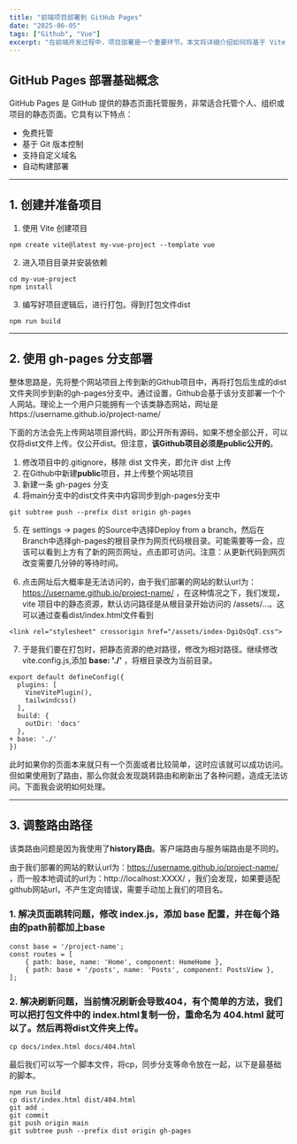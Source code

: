 ```yaml
---
title: "前端项目部署到 GitHub Pages"
date: "2025-06-05"
tags: ["Github", "Vue"]
excerpt: "在前端开发过程中，项目部署是一个重要环节。本文将详细介绍如何将基于 Vite 创建的前端项目部署到 GitHub Pages 上，帮助你轻松实现项目的线上展示。"
---
```


## GitHub Pages 部署基础概念

GitHub Pages 是 GitHub 提供的静态页面托管服务，非常适合托管个人、组织或项目的静态页面。它具有以下特点：

- 免费托管
- 基于 Git 版本控制
- 支持自定义域名
- 自动构建部署

---
## 1. 创建并准备项目

1. 使用 Vite 创建项目

```
npm create vite@latest my-vue-project --template vue
```

2. 进入项目目录并安装依赖
```
cd my-vue-project
npm install
```

3. 编写好项目逻辑后，进行打包。得到打包文件dist
```
npm run build
```
---
## 2. 使用 gh-pages 分支部署

整体思路是，先将整个网站项目上传到新的Github项目中，再将打包后生成的dist文件夹同步到新的gh-pages分支中。通过设置，Github会基于该分支部署一个个人网站。理论上一个用户只能拥有一个该类静态网站，网址是https://username.github.io/project-name/

下面的方法会先上传网站项目源代码，即公开所有源码，如果不想全部公开，可以仅将dist文件上传。仅公开dist。但注意，**该Github项目必须是public公开的**。

1. 修改项目中的.gitignore，移除 dist 文件夹，即允许 dist 上传
2. 在Github中新建**public**项目，并上传整个网站项目
3. 新建一条 gh-pages 分支
4. 将main分支中的dist文件夹中内容同步到gh-pages分支中
```
git subtree push --prefix dist origin gh-pages
```
5. 在 settings -> pages 的Source中选择Deploy from a branch，然后在Branch中选择gh-pages的根目录作为网页代码根目录。可能需要等一会，应该可以看到上方有了新的网页网址，点击即可访问。注意：从更新代码到网页改变需要几分钟的等待时间。

6. 点击网址后大概率是无法访问的，由于我们部署的网站的默认url为：https://username.github.io/project-name/ ，在这种情况之下，我们发现，vite 项目中的静态资源，默认访问路径是从根目录开始访问的 /assets/...。这可以通过查看dist/index.html文件看到


```
<link rel="stylesheet" crossorigin href="/assets/index-DgiQsQqT.css">
```
7. 于是我们要在打包时，把静态资源的绝对路径，修改为相对路径。继续修改 vite.config.js,添加 **base: './'** ，将根目录改为当前目录。
```
export default defineConfig({
  plugins: [
    VineVitePlugin(),
    tailwindcss()
  ],
  build: {
    outDir: 'docs'
  },
+ base: './'
})
```

此时如果你的页面本来就只有一个页面或者比较简单，这时应该就可以成功访问。但如果使用到了路由，那么你就会发现跳转路由和刷新出了各种问题，造成无法访问。下面我会说明如何处理。

---
## 3. 调整路由路径

该类路由问题是因为我使用了**history路由**。客户端路由与服务端路由是不同的。

由于我们部署的网站的默认url为：https://username.github.io/project-name/ ，而一般本地调试的url为：http://localhost:XXXX/ ，我们会发现，如果要适配github网站url，不产生定向错误，需要手动加上我们的项目名。

### 1. 解决页面跳转问题，修改 index.js，添加 base 配置，并在每个路由的path前都加上base
```
const base = '/project-name';
const routes = [
    { path: base, name: 'Home', component: HomeHome },
    { path: base + '/posts', name: 'Posts', component: PostsView },
];
```

### 2. 解决刷新问题，当前情况刷新会导致404，有个简单的方法，我们可以把打包文件中的 index.html复制一份，重命名为 404.html 就可以了。然后再将dist文件夹上传。
```
cp docs/index.html docs/404.html
```

最后我们可以写一个脚本文件，将cp，同步分支等命令放在一起，以下是最基础的脚本。
```
npm run build
cp dist/index.html dist/404.html
git add .
git commit
git push origin main
git subtree push --prefix dist origin gh-pages

```